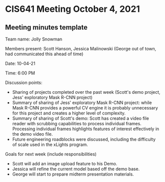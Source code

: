 # CIS641 Meeting October 4, 2021

## Meeting minutes template

Team name: Jolly Snowman

Members present: Scott Hanson, Jessica Malinowski (George out of town, had communicated this ahead of time)

Date: 10-04-21

Time: 6:00 PM

Discussion points: 

* Sharing of projects completed over the past week (Scott's demo project, Jess' exploratory Mask R-CNN project)
* Summary of sharing of Jess' exploratory Mask R-CNN project: while Mask R-CNN provides a powerful CV engine it is probably unnecessary for this project and creates a higher level of complexity. 
* Summary of sharing of Scott's demo: Scott has created a video file reader with scrubbing capabilities to process individual frames. Processing individual frames highlights features of interest effectively in the demo video file. 
* Future engineering roadblocks were discussed, including the difficulty of scale used in the xLights program. 

Goals for next week (include responsibilities)

* Scott will add an image upload feature to his Demo. 
* Jessica will refine the current model based off the demo base. 
* George will start to prepare midterm presentation materials. 
